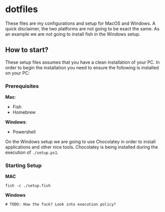 # dotfiles
These files are my configurations and setup for MacOS and Windows. A quick disclaimer, the two platforms are not going to be exact the same. 
As an example we are not going to install fish in the Windows setup. 

## How to start?
These setup files assumes that you have a clean installation of your PC. In order to begin the installation you need to ensure the following is installed on your PC:

### Prerequisites
**Mac**:
- Fish
- Homebrew

**Windows**:
- Powershell

On the Windows setup we are going to use Chocolatey in order to install applications and other nice tools. Chocolatey is being installed during the execution of `./setup.ps1`.

### Starting Setup
**MAC**
```fish
fish -c ./setup.fish
```

**Windows**
```pwsh
# TODO: How the fuck? Look into execution policy?
```